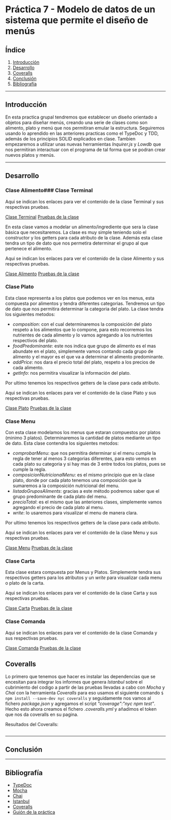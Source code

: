 # Práctica 7 - Modelo de datos de un sistema que permite el diseño de menús

## Índice

1. [Introducción](#intro)
2. [Desarrollo](#desarrollo)
3. [Coveralls](#coveralls)
4. [Conclusión](#conclu)
5. [Bibliografía](#biblio)

---------------------

## Introducción<a name="intro"></a>

En esta practica grupal tendremos que establecer un diseño orientado a objetos para diseñar menús, creando una serie de clases como son alimento, plato y menú que nos permitiran emular la estructura. Seguiremos usando lo aprendido en las anteriores practicas como el TypeDoc y TDD, además de los principios SOLID explicados en clase. Tambien empezaremos a utilizar unas nuevas herramientas *Inquirer.js* y *Lowdb* que nos permitiran interactuar con el programa de tal forma que se podran crear nuevos platos y menús.

---------------------

## Desarrollo<a name="desarrollo"></a>

### Clase Alimento### Clase Terminal

Aqui se indican los enlaces para ver el contenido de la clase Terminal y sus respectivas pruebas.

[Clase Terminal](https://github.com/ULL-ESIT-INF-DSI-2021/ull-esit-inf-dsi-20-21-prct07-menu-datamodel-grupo-i/blob/master/src/terminal.ts)
[Pruebas de la clase](https://github.com/ULL-ESIT-INF-DSI-2021/ull-esit-inf-dsi-20-21-prct07-menu-datamodel-grupo-i/blob/master/tests/plato.spec.ts)

En esta clase vamos a modelar un alimento/ingrediente que sera la clase básica que necesitaremos. La clase es muy simple teniendo solo el constructor y los getters para cada atributo de la clase. Además esta clase tendra un tipo de dato que nos permetira determinar el grupo al que pertenece el alimento.

Aqui se indican los enlaces para ver el contenido de la clase Alimento y sus respectivas pruebas.

[Clase Alimento](https://github.com/ULL-ESIT-INF-DSI-2021/ull-esit-inf-dsi-20-21-prct07-menu-datamodel-grupo-i/blob/master/src/alimento.ts)
[Pruebas de la clase](https://github.com/ULL-ESIT-INF-DSI-2021/ull-esit-inf-dsi-20-21-prct07-menu-datamodel-grupo-i/blob/master/tests/alimento.spec.ts)

### Clase Plato

Esta clase representa a los platos que podemos ver en los menus, esta compuesta por alimentos y tendra diferentes categorias. Tendremos un tipo de dato que nos permitira determinar la categoria del plato. La clase tendra los siguientes metodos:

- *composition*: con el cual determinaremos la composición del plato respeto a los alimentos que lo compone, para esto recorremos los nutrientes de cada alimento y lo vamos agregando a los nutrientes respectivos del plato.
- *foodPredominante*: este nos indica que grupo de alimento es el mas abundate en el plato, simplemente vamos contando cada grupo de alimento y el mayor es el que va a determinar el alimento predominante.
- *addPrice*: nos dara el precio total del plato, respeto a los precios de cada alimento.
- *getInfo*: nos permitira visualizar la información del plato.

Por ultimo tenemos los respectivos getters de la clase para cada atributo.

Aqui se indican los enlaces para ver el contenido de la clase Plato y sus respectivas pruebas.

[Clase Plato](https://github.com/ULL-ESIT-INF-DSI-2021/ull-esit-inf-dsi-20-21-prct07-menu-datamodel-grupo-i/blob/master/src/plato.ts)
[Pruebas de la clase](https://github.com/ULL-ESIT-INF-DSI-2021/ull-esit-inf-dsi-20-21-prct07-menu-datamodel-grupo-i/blob/master/tests/plato.spec.ts)

### Clase Menu

Con esta clase modelamos los menus que estaran compuestos por platos (minimo 3 platos). Determinaremos la cantidad de platos mediante un tipo de dato. Esta clase contendra los siguientes metodos:

- *comprobarMenu*: que nos permitira determinar si el menu cumple la regla de tener al menos 3 categorias diferentes, para esto vemos en cada plato su categoria y si hay mas de 3 entre todos los platos, pues se cumple la regla.
- *composicionNutricionalMenu*: es el mismo principio que en la clase plato, donde por cada plato tenemos una composición que la sumaremos a la composición nutricional del menu.
- *listadoGruposAliments*: gracias a este método podremos saber que el grupo predominante de cada plato del menu.
- *precioTotal*: es el mismo que las anteriores clases, simplemente vamos agregando el precio de cada plato al menu.
- *write*: lo usaremos para visualizar el menu de manera clara.

Por ultimo tenemos los respectivos getters de la clase para cada atributo.

Aqui se indican los enlaces para ver el contenido de la clase Menu y sus respectivas pruebas.

[Clase Menu](https://github.com/ULL-ESIT-INF-DSI-2021/ull-esit-inf-dsi-20-21-prct07-menu-datamodel-grupo-i/blob/master/src/menu.ts)
[Pruebas de la clase](https://github.com/ULL-ESIT-INF-DSI-2021/ull-esit-inf-dsi-20-21-prct07-menu-datamodel-grupo-i/blob/master/tests/menu.spec.ts)

### Clase Carta

Esta clase estara compuesta por Menus y Platos. Simplemente tendra sus respectivos getters para los atributos y un *write* para visualizar cada menu o plato de la carta.

Aqui se indican los enlaces para ver el contenido de la clase Carta y sus respectivas pruebas.

[Clase Carta](https://github.com/ULL-ESIT-INF-DSI-2021/ull-esit-inf-dsi-20-21-prct07-menu-datamodel-grupo-i/blob/master/src/carta.ts)
[Pruebas de la clase](https://github.com/ULL-ESIT-INF-DSI-2021/ull-esit-inf-dsi-20-21-prct07-menu-datamodel-grupo-i/blob/master/tests/carta.spec.ts)

### Clase Comanda

Aqui se indican los enlaces para ver el contenido de la clase Comanda y sus respectivas pruebas.

[Clase Comanda](https://github.com/ULL-ESIT-INF-DSI-2021/ull-esit-inf-dsi-20-21-prct07-menu-datamodel-grupo-i/blob/master/src/comanda.ts)
[Pruebas de la clase](https://github.com/ULL-ESIT-INF-DSI-2021/ull-esit-inf-dsi-20-21-prct07-menu-datamodel-grupo-i/blob/master/tests/comanda.spec.ts)



## Coveralls<a name="coveralls"></a>

Lo primero que tenemos que hacer es instalar las dependencias que se encesitan para integrar los informes que genera *Istanbul* sobre el cubrimiento del codigo a partir de las pruebas llevadas a cabo con *Mocha* y *Chai* con la herramienta *Coveralls* para eso usamos el siguiente comando `$ npm install --save-dev nyc coveralls` y seguidamente nos vamos al fichero *package.json* y agregamos el script *"coverage":"nyc npm test"*. Hecho esto ahora creamos el fichero *.coveralls.yml* y añadimos el token que nos da coveralls en su pagina.

Resultados del Coveralls:

```bash

```

---------------------

## Conclusión<a name="conclu"></a>

---------------------

## Bibliografía <a name="biblio"></a>

- [TypeDoc](https://typedoc.org/)
- [Mocha](https://mochajs.org/)
- [Chai](https://www.chaijs.com/)
- [Istanbul](https://istanbul.js.org/)
- [Coveralls](https://coveralls.io/)
- [Guión de la práctica](https://ull-esit-inf-dsi-2021.github.io/prct06-generics-solid/)

